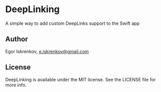 # DeepLinking

A simple way to add custom DeepLinks support to the Swift app

## Author

Egor Iskrenkov, e.iskrenkov@gmail.com

## License

DeepLinking is available under the MIT license. See the LICENSE file for more info.
